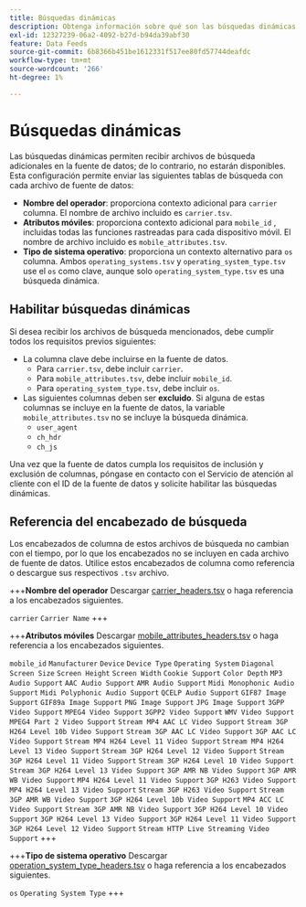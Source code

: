 ```yaml
---
title: Búsquedas dinámicas
description: Obtenga información sobre qué son las búsquedas dinámicas y cómo habilitarlas. Incluye operadores, atributos móviles y tipos de sistemas operativos.
exl-id: 12327239-06a2-4092-b27d-b94da39abf30
feature: Data Feeds
source-git-commit: 6b8366b451be1612331f517ee80fd57744deafdc
workflow-type: tm+mt
source-wordcount: '266'
ht-degree: 1%

---
```


# Búsquedas dinámicas

Las búsquedas dinámicas permiten recibir archivos de búsqueda adicionales en la fuente de datos; de lo contrario, no estarán disponibles. Esta configuración permite enviar las siguientes tablas de búsqueda con cada archivo de fuente de datos:

* **Nombre del operador**: proporciona contexto adicional para `carrier` columna. El nombre de archivo incluido es `carrier.tsv`.
* **Atributos móviles**: proporciona contexto adicional para `mobile_id` , incluidas todas las funciones rastreadas para cada dispositivo móvil. El nombre de archivo incluido es `mobile_attributes.tsv`.
* **Tipo de sistema operativo**: proporciona un contexto alternativo para `os` columna. Ambos `operating_systems.tsv` y `operating_system_type.tsv` use el `os` como clave, aunque solo `operating_system_type.tsv` es una búsqueda dinámica.

## Habilitar búsquedas dinámicas

Si desea recibir los archivos de búsqueda mencionados, debe cumplir todos los requisitos previos siguientes:

* La columna clave debe incluirse en la fuente de datos.
   * Para `carrier.tsv`, debe incluir `carrier`.
   * Para `mobile_attributes.tsv`, debe incluir `mobile_id`.
   * Para `operating_system_type.tsv`, debe incluir `os`.
* Las siguientes columnas deben ser **excluido**. Si alguna de estas columnas se incluye en la fuente de datos, la variable `mobile_attributes.tsv` no se incluye la búsqueda dinámica.
   * `user_agent`
   * `ch_hdr`
   * `ch_js`

Una vez que la fuente de datos cumpla los requisitos de inclusión y exclusión de columnas, póngase en contacto con el Servicio de atención al cliente con el ID de la fuente de datos y solicite habilitar las búsquedas dinámicas.

## Referencia del encabezado de búsqueda

Los encabezados de columna de estos archivos de búsqueda no cambian con el tiempo, por lo que los encabezados no se incluyen en cada archivo de fuente de datos. Utilice estos encabezados de columna como referencia o descargue sus respectivos `.tsv` archivo.

+++**Nombre del operador**
Descargar [carrier_headers.tsv](assets/carrier_headers.tsv) o haga referencia a los encabezados siguientes.

`carrier`
`Carrier Name`
+++

+++**Atributos móviles**
Descargar [mobile_attributes_headers.tsv](assets/mobile_attributes_headers.tsv) o haga referencia a los encabezados siguientes.

`mobile_id`
`Manufacturer`
`Device`
`Device Type`
`Operating System`
`Diagonal Screen Size`
`Screen Height`
`Screen Width`
`Cookie Support`
`Color Depth`
`MP3 Audio Support`
`AAC Audio Support`
`AMR Audio Support`
`Midi Monophonic Audio Support`
`Midi Polyphonic Audio Support`
`QCELP Audio Support`
`GIF87 Image Support`
`GIF89a Image Support`
`PNG Image Support`
`JPG Image Support`
`3GPP Video Support`
`MPEG4 Video Support`
`3GPP2 Video Support`
`WMV Video Support`
`MPEG4 Part 2 Video Support`
`Stream MP4 AAC LC Video Support`
`Stream 3GP H264 Level 10b Video Support`
`Stream 3GP AAC LC Video Support`
`3GP AAC LC Video Support`
`Stream MP4 H264 Level 11 Video Support`
`Stream MP4 H264 Level 13 Video Support`
`Stream 3GP H264 Level 12 Video Support`
`Stream 3GP H264 Level 11 Video Support`
`Stream 3GP H264 Level 10 Video Support`
`Stream 3GP H264 Level 13 Video Support`
`3GP AMR NB Video Support`
`3GP AMR WB Video Support`
`MP4 H264 Level 11 Video Support`
`3GP H263 Video Support`
`MP4 H264 Level 13 Video Support`
`Stream 3GP H263 Video Support`
`Stream 3GP AMR WB Video Support`
`3GP H264 Level 10b Video Support`
`MP4 ACC LC Video Support`
`Stream 3GP AMR NB Video Support`
`3GP H264 Level 10 Video Support`
`3GP H264 Level 13 Video Support`
`3GP H264 Level 11 Video Support`
`3GP H264 Level 12 Video Support`
`Stream HTTP Live Streaming Video Support`
+++

+++**Tipo de sistema operativo**
Descargar [operation_system_type_headers.tsv](assets/operating_system_type_headers.tsv) o haga referencia a los encabezados siguientes.

`os`
`Operating System Type`
+++
